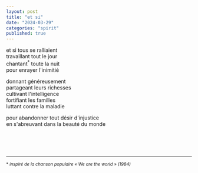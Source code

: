 ```yaml
---
layout: post
title: "et si"
date: "2024-03-29"
categories: "spirit"
published: true
---
```


et si tous se ralliaient  
travaillant tout le jour  
chantant<sup>*</sup> toute la nuit  
pour enrayer l'inimitié  

donnant généreusement  
partageant leurs richesses  
cultivant l'intelligence  
fortifiant les familles  
luttant contre la maladie  

pour abandonner tout désir d'injustice  
en s'abreuvant dans la beauté du monde  


<br/>
<br/>
<br/>


___
<sup>* *inspiré de la chanson populaire « We are the world » (1984)*</sup>
